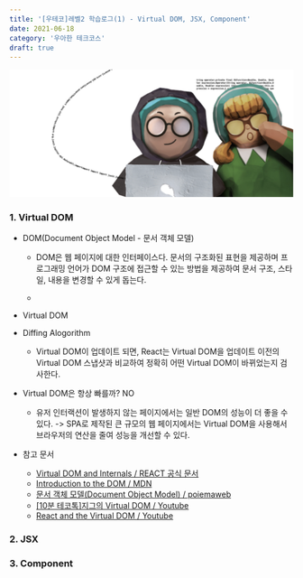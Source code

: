 ```yaml
---
title: '[우테코]레벨2 학습로그(1) - Virtual DOM, JSX, Component'
date: 2021-06-18
category: '우아한 테크코스'
draft: true
---
```


![](./images/woowa.png)

### 1. Virtual DOM

- DOM(Document Object Model - 문서 객체 모델)

  - DOM은 웹 페이지에 대한 인터페이스다. 문서의 구조화된 표현을 제공하며 프로그래밍 언어가 DOM 구조에 접근할 수 있는 방법을 제공하여 문서 구조, 스타일, 내용을 변경할 수 있게 돕는다.

  -

- Virtual DOM

- Diffing Alogorithm

  - Virtual DOM이 업데이트 되면, React는 Virtual DOM을 업데이트 이전의 Virtual DOM 스냅샷과 비교하여 정확히 어떤 Virtual DOM이 바뀌었는지 검사한다.

- Virtual DOM은 항상 빠를까? NO

  - 유저 인터랙션이 발생하지 않는 페이지에서는 일반 DOM의 성능이 더 좋을 수 있다. -> SPA로 제작된 큰 규모의 웹 페이지에서는 Virtual DOM을 사용해서 브라우저의 연산을 줄여 성능을 개선할 수 있다.

- 참고 문서
  - [Virtual DOM and Internals / REACT 공식 문서 ](https://reactjs.org/docs/faq-internals.html)
  - [Introduction to the DOM / MDN](https://developer.mozilla.org/en-US/docs/Web/API/Document_Object_Model/Introduction)
  - [문서 객체 모델(Document Object Model) / poiemaweb](https://poiemaweb.com/js-dom)
  - [[10분 테코톡]지그의 Virtual DOM / Youtube](https://www.youtube.com/watch?v=PN_WmsgbQCo)
  - [React and the Virtual DOM / Youtube](https://www.youtube.com/watch?v=BYbgopx44vo)

### 2. JSX

### 3. Component
